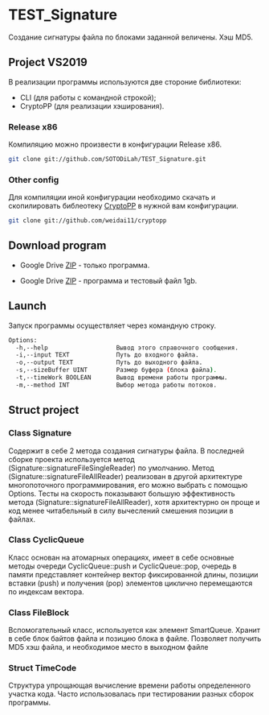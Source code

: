 # TEST_Signature
Создание сигнатуры файла по блоками заданной величены. Хэш MD5.

## Project VS2019
В реализации программы используются две стороние библиотеки:<br>
* CLI (для работы с командной строкой);
* CryptoPP (для реализации хэширования).
### Release x86
Компиляцию можно произвести в конфигурации Release x86.
```bash
git clone git://github.com/SOTODiLah/TEST_Signature.git
````
### Other config
Для компиляции иной конфигурации необходимо скачать и скопилировать библеотеку [CryptoPP](https://github.com/weidai11/cryptopp) в нужной вам конфигурации.
```bash
git clone git://github.com/weidai11/cryptopp
````

## Download program

* Google Drive [ZIP](https://drive.google.com/file/d/1_awqe0CbxfvD5BDJobVKWrq-Ot9Cajm5/view?usp=sharing) - только программа.

* Google Drive [ZIP](https://drive.google.com/file/d/1vOXv8lHla6tN9cDsl4ukCkBggUd0F65t/view?usp=sharing) - программа и тестовый файл 1gb.

## Launch

Запуск программы осуществляет через командную строку.<br>
```bash
Options:
  -h,--help                   Вывод этого справочного сообщения.
  -i,--input TEXT             Путь до входного файла.
  -o,--output TEXT            Путь до выходного файла.
  -s,--sizeBuffer UINT        Размер буфера (блока файла).
  -t,--timeWork BOOLEAN       Вывод времени работы программы.
  -m,--method INT             Выбор метода работы потоков.
````
## Struct project

### Class Signature

Содержит в себе 2 метода создания сигнатуры файла. В последней сборке проекта используется метод (Signature::signatureFileSingleReader) по умолчанию. 
Метод (Signature::signatureFileAllReader) реализован в другой архитектуре многопоточного программирования, его можно выбрать с помощью Options. Тесты на скорость показывают большую эффективность метода (Signature::signatureFileAllReader), хотя архитектурно он проще и код менее читабельный в силу вычеслений смешения позиции в файлах.

### Class CyclicQueue

Класс основан на атомарных операциях, имеет в себе основные методы очереди CyclicQueue::push и CyclicQueue::pop, очередь в памяти представляет контейнер вектор фиксированной
длины, позиции вставки (push) и получения (pop) элементов циклично перемещаются по индексам вектора.

### Class FileBlock

Вспомогательный класс, используется как элемент SmartQueue. Хранит в себе блок байтов файла и позицию блока в файле. Позволяет получить MD5 хэш файла,
и необходимое место в выходном файле

### Struct TimeCode

Структура упрощающая вычисление времени работы определенного участка кода. Часто использовалась при тестировании разных сборок программы.

